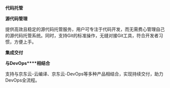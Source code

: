 **代码托管**

**源代码管理**

提供高效且稳定的源代码托管服务，用户可专注于代码开发，而无需费心管理自己的源代码托管系统。同时，支持Git的标准操作，无缝对接Git工具，符合开发者习惯，方便上手。

**集成交付**

**与DevOps****相结合**

支持与京东云-云编译、京东云-DevOps等多种产品相结合，实现持续交付，助力DevOps全流程。